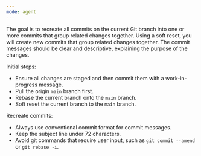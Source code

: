 ```yaml
---
mode: agent
---
```


The goal is to recreate all commits on the current Git branch into one or more commits that group related changes together. Using a soft reset, you will create new commits that group related changes together. The commit messages should be clear and descriptive, explaining the purpose of the changes.

Initial steps:

- Ensure all changes are staged and then commit them with a work-in-progress message.
- Pull the origin `main` branch first.
- Rebase the current branch onto the `main` branch.
- Soft reset the current branch to the `main` branch.

Recreate commits:

- Always use conventional commit format for commit messages.
- Keep the subject line under 72 characters.
- Avoid git commands that require user input, such as `git commit --amend` or `git rebase -i`.
